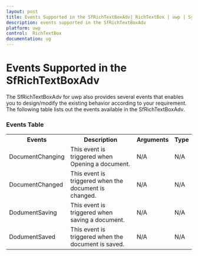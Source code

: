 ```yaml
---
layout: post
title: Events Supported in the SfRichTextBoxAdv| RichTextBox | uwp | Syncfusion
description: events supported in the SfRichTextBoxAdv
platform: uwp
control:  RichTextBox
documentation: ug
---
```


# Events Supported in the SfRichTextBoxAdv

The SfRichTextBoxAdv for uwp also provides several events that enables you to design/modify the existing behavior according to your requirement. The following table lists out the events available in the SfRichTextBoxAdv.

### Events Table

<table>
<tr>
<th>
Events </th><th>
Description </th><th>
Arguments </th><th>
Type </th></tr>
<tr>
<td>
DocumentChanging</td><td>
This event is triggered when Opening a document.</td><td>
N/A</td><td>
N/A</td></tr>
<tr>
<td>
DocumentChanged</td><td>
This event is triggered when the document is changed.</td><td>
N/A</td><td>
N/A</td></tr>
<tr>
<td>
DodumentSaving</td><td>
This event is triggered when saving a document.</td><td>
N/A</td><td>
N/A</td></tr>
<tr>
<td>
DodumentSaved</td><td>
This event is triggered when the document is saved.</td><td>
N/A</td><td>
N/A</td></tr>
</table>